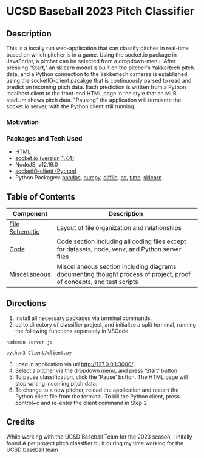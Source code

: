 # UCSD Baseball 2023 Pitch Classifier

## Description
This is a locally run web-application that can classify pitches in real-time based on which pitcher is in a game. Using the socket.io package in JavaScript, a pitcher can be selected from a dropdown-menu. After pressing "Start," an sklearn model is built on the pitcher's Yakkertech pitch data, and a  Python connection to the Yakkertech cameras is established using the socketIO-client pacakge that is continuously parsed to read and predict on incoming pitch data. Each prediction is written from a Python localhost client to the front-end HTML page in the style that an MLB stadium shows pitch data. "Pausing" the application will termiante the socket.io server, with the Python client still running. 

### Motivation


### Packages and Tech Used
- HTML
- [socket.io (version 1.7.4)](https://socket.io/)
- NodeJS, v12.19.0 
- [socketIO-client (Python)](https://pypi.org/project/socketIO-client/)
- Python Packages: [pandas](https://pandas.pydata.org/docs/), [numpy](https://numpy.org/doc/), [difflib](https://docs.python.org/3.10/library/difflib.html), [os](https://docs.python.org/3/library/os.html), [time](https://docs.python.org/3/library/time.html), [sklearn](https://scikit-learn.org/stable/index.html)

## Table of Contents

| Component | Description |
|-------|---------------------------------------------------------------------------------------------------------------------------------------------------|
| [File Schematic](https://github.com/joshsalce/Real-Time_Pitch_Classifier/blob/main/File_Schematic.pdf)| Layout of file organization and relationships | 
| [Code](https://github.com/joshsalce/Real-Time_Pitch_Classifier/tree/main/Code) | Code section including all coding files except for datasets, node, venv, and Python server files |
| [Miscellaneous](https://github.com/joshsalce/Real-Time_Pitch_Classifier/tree/main/Misc.) | Miscellaneous section including diagrams documenting thought process of project, proof of concepts, and test scripts|


## Directions
1. Install all necessary packages via terminal commands.
2. cd to directory of classifier project, and initialize a split terminal, running the following functions separately in VSCode:
```
nodemon server.js
```
```
python3 Client/client.py
```
3. Load in application via url http://127.0.0.1:3000/
4. Select a pitcher via the dropdown menu, and press 'Start' button
5. To pause classification, click the 'Pause' button. The HTML page will stop writing incoming pitch data.
6. To change to a new pitcher, reload the application and restart the Python client file from the terminal. To kill the Python client, press control+c and re-enter the client command in Step 2

## Credits



While working with the UCSD Baseball Team for the 2023 season, I initally found 
A pet project pitch classifier built during my time working for the UCSD baseball team

